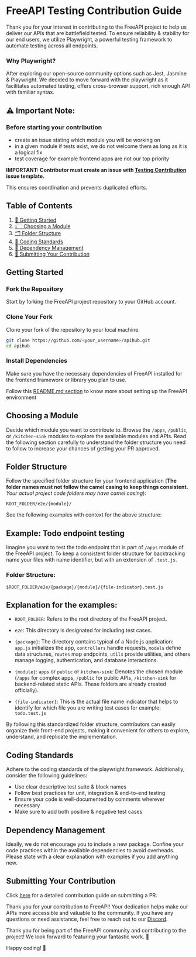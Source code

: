# FreeAPI Testing Contribution Guide

Thank you for your interest in contributing to the FreeAPI project to help us deliver our APIs that are battlefield tested. To ensure reliability & stability for our end users, we utilize Playwright, a powerful testing framework to automate testing across all endpoints.

### Why Playwright?

After exploring our open-source community options such as Jest, Jasmine & Playwright. We decided to move forward with the playwright as it facilitates automated testing, offers cross-browser support, rich enough API with familiar syntax.

## ⚠️ Important Note:

### Before starting your contribution

- create an issue stating which module you will be working on
- in a given module if tests exist, we do not welcome them as long as it is a logical fix
- test coverage for example frontend apps are not our top priority

**IMPORTANT: Contributor must create an issue with [Testing Contribution](https://github.com/hiteshchoudhary/apihub/issues/new?assignees=&labels=testing&projects=&template=code_coverage.yaml&title=TESTING%3A+%3Ctitle%3E) issue template.**

This ensures coordination and prevents duplicated efforts.

## Table of Contents

1. [🏁 Getting Started](#getting-started)
2. [👆🏻 Choosing a Module](#choosing-a-module)
3. [🗂️ Folder Structure](#folder-structure-main)
4. [📙 Coding Standards](#coding-standards)
5. [📝 Dependency Management](#dependency-management)
6. [📨 Submitting Your Contribution](#submitting-your-contribution)

## Getting Started <a name="getting-started"></a>

### Fork the Repository

Start by forking the FreeAPI project repository to your GitHub account.

### Clone Your Fork

Clone your fork of the repository to your local machine.

```bash
git clone https://github.com/<your_username>/apihub.git
cd apihub
```

### Install Dependencies

Make sure you have the necessary dependencies of FreeAPI installed for the frontend framework or library you plan to use.

Follow this [README.md section](https://github.com/hiteshchoudhary/apihub/blob/main/README.md#-installation) to know more about setting up the FreeAPI environment

## Choosing a Module <a name="choosing-a-module"></a>

Decide which module you want to contribute to. Browse the `/apps`, `/public`, or `/kitchen-sink` modules to explore the available modules and APIs. Read the following section carefully to understand the folder structure you need to follow to increase your chances of getting your PR approved.

## Folder Structure <a name="folder-structure-main"></a>

Follow the specified folder structure for your frontend application (**The folder names must not follow the camel casing to keep things consistent.** _Your actual project code folders may have camel casing_):

```
ROOT_FOLDER/e2e/{module}/
```

See the following examples with context for the above structure:

## Example: Todo endpoint testing

Imagine you want to test the todo endpoint that is part of `/apps` module of the FreeAPI project. To keep a consistent folder structure for backtracking name your files with name identifier, but with an extension of `.test.js`.

### Folder Structure:

```
$ROOT_FOLDER/e2e/{package}/{module}/{file-indicator}.test.js
```

## Explanation for the examples:

- `ROOT_FOLDER`: Refers to the root directory of the FreeAPI project.

- `e2e`: This directory is designated for including test cases.

- `{package}`: The directory contains typical of a Node.js application: `app.js` initializes the app, `controllers` handle requests, `models` define data structures, `routes` map endpoints, `utils` provide utilities, and others manage logging, authentication, and database interactions.

- `{module}`: `apps` or `public` or `kitchen-sink`: Denotes the chosen module (`/apps` for complex apps, `/public` for public APIs, `/kitchen-sink` for backend-related static APIs. These folders are already created officially).

- `{file-indicator}`: This is the actual file name indicator that helps to identify for which file you are writing test cases for example: `todo.test.js`

By following this standardized folder structure, contributors can easily organize their front-end projects, making it convenient for others to explore, understand, and replicate the implementation.

## Coding Standards <a name="coding-standards"></a>

Adhere to the coding standards of the playwright framework. Additionally, consider the following guidelines:

- Use clear descriptive test suite & block names
- Follow best practices for unit, integration & end-to-end testing
- Ensure your code is well-documented by comments wherever necessary
- Make sure to add both positive & negative test cases

## Dependency Management <a name="dependency-management"></a>

Ideally, we do not encourage you to include a new package. Confine your code practices within the available dependencies to avoid overheads. Please state with a clear explanation with examples if you add anything new.

## Submitting Your Contribution <a name="submitting-your-contribution"></a>

Click [here](https://github.com/hiteshchoudhary/apihub/blob/main/CONTRIBUTING.md) for a detailed contribution guide on submitting a PR.

Thank you for your contribution to FreeAPI! Your dedication helps make our APIs more accessible and valuable to the community. If you have any questions or need assistance, feel free to reach out to our [Discord](https://discord.gg/uuGBkhX8Yp).

Thank you for being part of the FreeAPI community and contributing to the project! We look forward to featuring your fantastic work. 🌟

Happy coding! 🚀
